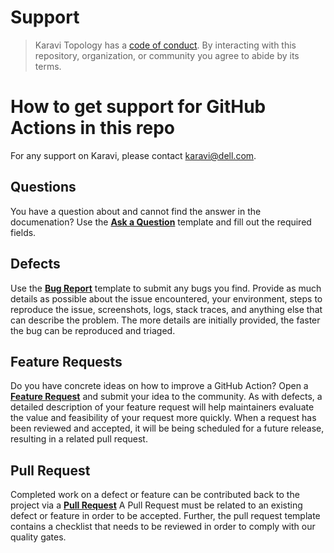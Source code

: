 # Support

> Karavi Topology has a [code of conduct](./docs/CODE_OF_CONDUCT.md).
> By interacting with this repository, organization, or community you agree to
> abide by its terms.

# How to get support for GitHub Actions in this repo

For any support on Karavi, please contact karavi@dell.com.

## Questions

You have a question about and cannot find the answer in the documenation? 
Use the **[Ask a Question](https://github.com/dell/common-github-actions/issues)** template and fill out the required fields.

## Defects

Use the **[Bug Report](https://github.com/dell/common-github-actions/issues)** template to submit any bugs you find.
Provide as much details as possible about the issue encountered, your environment, steps to reproduce the issue,
screenshots, logs, stack traces, and anything else that can describe the problem. The more details are initially provided, the faster the bug can be reproduced and triaged.

## Feature Requests

Do you have concrete ideas on how to improve a GitHub Action? Open a **[Feature Request](https://github.com/dell/common-github-actions/issues)** and submit your idea to the community.
As with defects, a detailed description of your feature request will help maintainers evaluate the value and feasibility of your request more quickly.
When a request has been reviewed and accepted, it will be being scheduled for a future release, resulting in a related pull request.

## Pull Request

Completed work on a defect or feature can be contributed back to the project via a **[Pull Request](https://github.com/dell/common-github-actions/pulls)** 
A Pull Request must be related to an existing defect or feature in order to be accepted. Further, the pull request template contains a checklist that needs to be reviewed in order to comply with our quality gates.
